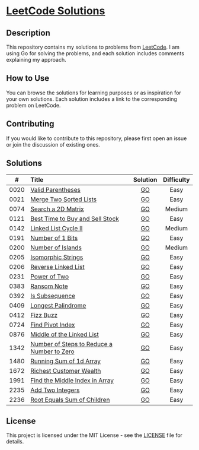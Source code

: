 # [LeetCode Solutions](https://github.com/sdimon13/leetCode)

## Description

This repository contains my solutions to problems from [LeetCode](https://leetcode.com/). I am using Go for solving the
problems, and each solution includes comments explaining my approach.

## How to Use

You can browse the solutions for learning purposes or as inspiration for your own solutions. Each solution includes a
link to the corresponding problem on LeetCode.

## Contributing

If you would like to contribute to this repository, please first open an issue or join the discussion of existing ones.

## Solutions

|  #   | Title                                                                                                                   |                          Solution                           | Difficulty |
|:----:|:------------------------------------------------------------------------------------------------------------------------|:-----------------------------------------------------------:|:----------:|
| 0020 | [Valid Parentheses](https://leetcode.com/problems/valid-parentheses/)                                                   |             [GO](algorithms/valid-parentheses)              |    Easy    |
| 0021 | [Merge Two Sorted Lists](https://leetcode.com/problems/merge-two-sorted-lists/)                                         |           [GO](algorithms/merge-two-sorted-lists)           |    Easy    |
| 0074 | [Search a 2D Matrix](https://leetcode.com/problems/search-a-2d-matrix/)                                                 |             [GO](algorithms/search-a-2d-matrix)             |   Medium   |
| 0121 | [Best Time to Buy and Sell Stock](https://leetcode.com/problems/best-time-to-buy-and-sell-stock/)                       |      [GO](algorithms/best-time-to-buy-and-sell-stock)       |    Easy    |
| 0142 | [Linked List Cycle II](https://leetcode.com/problems/linked-list-cycle-ii/)                                             |            [GO](algorithms/linked-list-cycle-ii)            |   Medium   |
| 0191 | [Number of 1 Bits](https://leetcode.com/problems/number-of-1-bits/)                                                     |              [GO](algorithms/number-of-1-bits)              |    Easy    |
| 0200 | [Number of Islands](https://leetcode.com/problems/number-of-islands/)                                                   |             [GO](algorithms/number-of-islands)              |   Medium   |
| 0205 | [Isomorphic Strings](https://leetcode.com/problems/isomorphic-strings/)                                                 |             [GO](algorithms/isomorphic-strings)             |    Easy    |
| 0206 | [Reverse Linked List](https://leetcode.com/problems/reverse-linked-list/)                                               |            [GO](algorithms/reverse-linked-list)             |    Easy    |
| 0231 | [Power of Two](https://leetcode.com/problems/power-of-two/)                                                             |                [GO](algorithms/power-of-two)                |    Easy    |
| 0383 | [Ransom Note](https://leetcode.com/problems/ransom-note/)                                                               |                [GO](algorithms/ransom-note)                 |    Easy    |
| 0392 | [Is Subsequence](https://leetcode.com/problems/is-subsequence/)                                                         |               [GO](algorithms/is-subsequence)               |    Easy    |
| 0409 | [Longest Palindrome](https://leetcode.com/problems/longest-palindrome/)                                                 |             [GO](algorithms/longest-palindrome)             |    Easy    |
| 0412 | [Fizz Buzz](https://leetcode.com/problems/fizz-buzz/)                                                                   |                 [GO](algorithms/fizz-buzz)                  |    Easy    |
| 0724 | [Find Pivot Index](https://leetcode.com/problems/find-pivot-index/)                                                     |              [GO](algorithms/find-pivot-index)              |    Easy    |
| 0876 | [Middle of the Linked List](https://leetcode.com/problems/middle-of-the-linked-list/)                                   |         [GO](algorithms/middle-of-the-linked-list)          |    Easy    |
| 1342 | [Number of Steps to Reduce a Number to Zero](https://leetcode.com/problems/number-of-steps-to-reduce-a-number-to-zero/) | [GO](algorithms/number-of-steps-to-reduce-a-number-to-zero) |    Easy    |
| 1480 | [Running Sum of 1d Array](https://leetcode.com/problems/running-sum-of-1d-array/)                                       |          [GO](algorithms/running-sum-of-1-d-array)          |    Easy    |
| 1672 | [Richest Customer Wealth](https://leetcode.com/problems/richest-customer-wealth/)                                       |          [GO](algorithms/richest-customer-wealth)           |    Easy    |
| 1991 | [Find the Middle Index in Array](https://leetcode.com/problems/find-the-middle-index-in-array/)                         |       [GO](algorithms/find-the-middle-index-in-array)       |    Easy    |
| 2235 | [Add Two Integers](https://leetcode.com/problems/add-two-integers/)                                                     |              [GO](algorithms/add-two-integers)              |    Easy    |
| 2236 | [Root Equals Sum of Children](https://leetcode.com/problems/root-equals-sum-of-children/)                               |        [GO](algorithms/root-equals-sum-of-children)         |    Easy    |

## License

This project is licensed under the MIT License - see the [LICENSE](LICENSE) file for details.